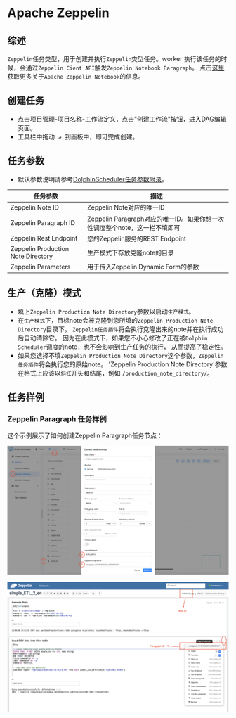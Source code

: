 # Apache Zeppelin

## 综述

`Zeppelin`任务类型，用于创建并执行`Zeppelin`类型任务。worker 执行该任务的时候，会通过`Zeppelin Cient API`触发`Zeppelin Notebook Paragraph`。
点击[这里](https://zeppelin.apache.org/) 获取更多关于`Apache Zeppelin Notebook`的信息。

## 创建任务

- 点击项目管理-项目名称-工作流定义，点击"创建工作流"按钮，进入DAG编辑页面。
- 工具栏中拖动 <img src="../../../../img/tasks/icons/zeppelin.png" width="15"/> 到画板中，即可完成创建。

## 任务参数

- 默认参数说明请参考[DolphinScheduler任务参数附录](appendix.md#默认任务参数)。

|              **任务参数**              |                      **描述**                       |
|------------------------------------|---------------------------------------------------|
| Zeppelin Note ID                   | Zeppelin Note对应的唯一ID                              |
| Zeppelin Paragraph ID              | Zeppelin Paragraph对应的唯一ID。如果你想一次性调度整个note，这一栏不填即可 |
| Zeppelin Rest Endpoint             | 您的Zeppelin服务的REST Endpoint                        |
| Zeppelin Production Note Directory | 生产模式下存放克隆note的目录                                  |
| Zeppelin Parameters                | 用于传入Zeppelin Dynamic Form的参数                      |

## 生产（克隆）模式

- 填上`Zeppelin Production Note Directory`参数以启动`生产模式`。
- 在`生产模式`下，目标note会被克隆到您所填的`Zeppelin Production Note Directory`目录下。
  `Zeppelin任务插件`将会执行克隆出来的note并在执行成功后自动清除它。
  因为在此模式下，如果您不小心修改了正在被`Dolphin Scheduler`调度的note，也不会影响到生产任务的执行，
  从而提高了稳定性。
- 如果您选择不填`Zeppelin Production Note Directory`这个参数，`Zeppelin任务插件`将会执行您的原始note。
  'Zeppelin Production Note Directory'参数在格式上应该以`斜杠`开头和结尾，例如 `/production_note_directory/`。

## 任务样例

### Zeppelin Paragraph 任务样例

这个示例展示了如何创建Zeppelin Paragraph任务节点：

![demo-zeppelin-paragraph](../../../../img/tasks/demo/zeppelin.png)

![demo-get-zeppelin-id](../../../../img/tasks/demo/zeppelin_id.png)

